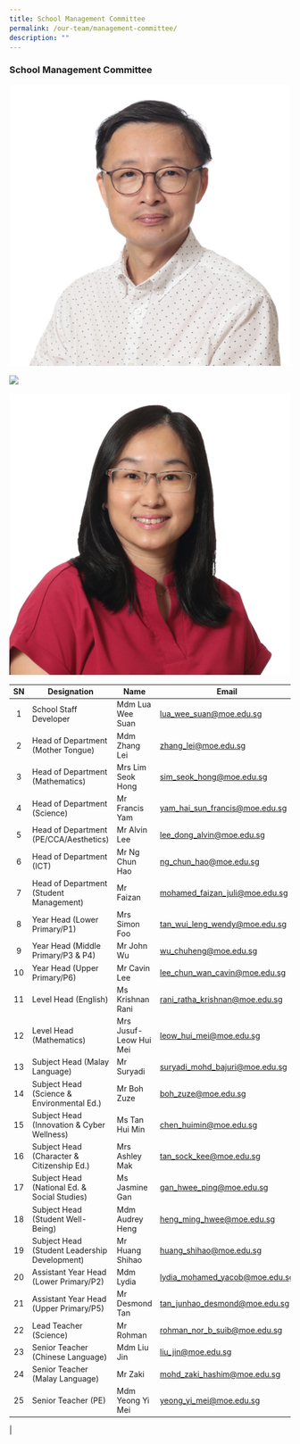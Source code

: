 ```yaml
---
title: School Management Committee
permalink: /our-team/management-committee/
description: ""
---
```

### School Management Committee

![](/images/Mr%20Ong%20Lye%20Whatt%20%20Principal.jpg)

![](/images/%20Mr%20Amran%20Bin%20Tasrif%20Vice%20Principal%20EO.png)

![](/images/Mrs%20Audrey%20Lee%20-%20Vice%20Principal%20(Admin).jpg)

| SN | Designation | Name | Email |
|:---:|---|---|---|
| 1 | School Staff Developer   | Mdm Lua Wee Suan | [lua_wee_suan@moe.edu.sg](lua_wee_suan@moe.edu.sg)  |
| 2 | Head of Department (Mother Tongue)  | Mdm Zhang Lei | [zhang_lei@moe.edu.sg](zhang_lei@moe.edu.sg)  |
|  3  | Head of Department (Mathematics)    | Mrs Lim Seok Hong  | [sim_seok_hong@moe.edu.sg](sim_seok_hong@moe.edu.sg)  |
| 4 | Head of Department (Science)   | Mr Francis Yam  | [yam_hai_sun_francis@moe.edu.sg](yam_hai_sun_francis@moe.edu.sg)  |
|  5  | Head of Department (PE/CCA/Aesthetics)   | Mr Alvin Lee  | [lee_dong_alvin@moe.edu.sg](lee_dong_alvin@moe.edu.sg)  |
|  6  | Head of Department (ICT)   | Mr Ng Chun Hao  | [ng_chun_hao@moe.edu.sg](ng_chun_hao@moe.edu.sg)  |
| 7 | Head of Department (Student Management)   | Mr Faizan   | [mohamed_faizan_juli@moe.edu.sg](mohamed_faizan_juli@moe.edu.sg)  |
| 8 | Year Head (Lower Primary/P1)  | Mrs Simon Foo  | [tan_wui_leng_wendy@moe.edu.sg](tan_wui_leng_wendy@moe.edu.sg)  |
| 9 | Year Head (Middle Primary/P3 & P4)   | Mr John Wu  | [wu_chuheng@moe.edu.sg](wu_chuheng@moe.edu.sg)  |
|  10 | Year Head (Upper Primary/P6)   | Mr Cavin Lee  | [lee_chun_wan_cavin@moe.edu.sg](lee_chun_wan_cavin@moe.edu.sg)  |
|  11 | Level Head (English)   | Ms Krishnan Rani  | [rani_ratha_krishnan@moe.edu.sg](rani_ratha_krishnan@moe.edu.sg)  |
|  12 | Level Head (Mathematics)    | Mrs Jusuf-Leow Hui Mei  | [leow_hui_mei@moe.edu.sg](leow_hui_mei@moe.edu.sg)  |
|  13 | Subject Head (Malay Language)   | Mr Suryadi  | [suryadi_mohd_bajuri@moe.edu.sg](suryadi_mohd_bajuri@moe.edu.sg)  |
| 14  | Subject Head (Science & Environmental Ed.)   | Mr Boh Zuze  | [boh_zuze@moe.edu.sg](boh_zuze@moe.edu.sg)  |
| 15 | Subject Head (Innovation & Cyber Wellness)    | Ms Tan Hui Min  | [chen_huimin@moe.edu.sg](chen_huimin@moe.edu.sg)  |
|  16 | Subject Head (Character & Citizenship Ed.)   | Mrs Ashley Mak  | [tan_sock_kee@moe.edu.sg](tan_sock_kee@moe.edu.sg)  |
|  17 | Subject Head (National Ed. & Social Studies)   | Ms Jasmine Gan  | [gan_hwee_ping@moe.edu.sg](gan_hwee_ping@moe.edu.sg)  |
|   18 | Subject Head (Student Well-Being)  | Mdm Audrey Heng | [heng_ming_hwee@moe.edu.sg](heng_ming_hwee@moe.edu.sg)   |
|   19 | Subject Head (Student Leadership Development)  | Mr Huang Shihao | [huang_shihao@moe.edu.sg](huang_shihao@moe.edu.sg)    |
|  20 | Assistant Year Head (Lower Primary/P2)   | Mdm Lydia  | [lydia_mohamed_yacob@moe.edu.sg](lydia_mohamed_yacob@moe.edu.sg)  |
|  21 | Assistant Year Head (Upper Primary/P5)  | Mr Desmond Tan   | [tan_junhao_desmond@moe.edu.sg](tan_junhao_desmond@moe.edu.sg)   |
|  22 | Lead Teacher (Science)   | Mr Rohman  | [rohman_nor_b_suib@moe.edu.sg](rohman_nor_b_suib@moe.edu.sg)   |
|  23 | Senior Teacher (Chinese Language)    | Mdm Liu Jin  | [liu_jin@moe.edu.sg](liu_jin@moe.edu.sg) |
|  24 | Senior Teacher (Malay Language)    | Mr Zaki | [mohd_zaki_hashim@moe.edu.sg](mohd_zaki_hashim@moe.edu.sg)  |
|  25 | Senior Teacher (PE)   | Mdm Yeong Yi Mei  | [yeong_yi_mei@moe.edu.sg](yeong_yi_mei@moe.edu.sg)   |
|
